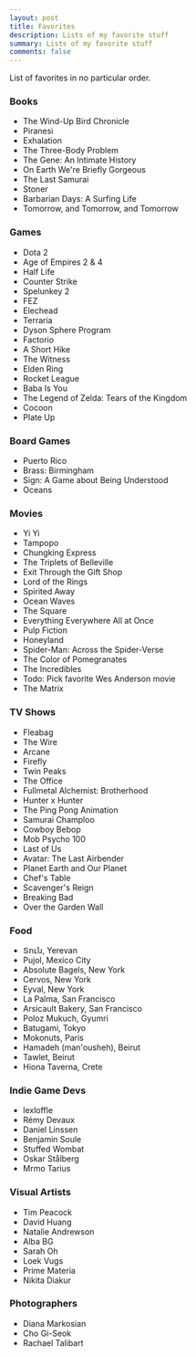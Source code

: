 ```yaml
---
layout: post
title: Favorites
description: Lists of my favorite stuff
summary: Lists of my favorite stuff
comments: false
---
```


List of favorites in no particular order.

### Books
- The Wind-Up Bird Chronicle
- Piranesi
- Exhalation
- The Three-Body Problem
- The Gene: An Intimate History
- On Earth We're Briefly Gorgeous
- The Last Samurai
- Stoner
- Barbarian Days: A Surfing Life
- Tomorrow, and Tomorrow, and Tomorrow

### Games

- Dota 2
- Age of Empires 2 & 4
- Half Life
- Counter Strike
- Spelunkey 2
- FEZ
- Elechead
- Terraria
- Dyson Sphere Program
- Factorio
- A Short Hike
- The Witness
- Elden Ring
- Rocket League
- Baba Is You
- The Legend of Zelda: Tears of the Kingdom
- Cocoon
- Plate Up

### Board Games
- Puerto Rico
- Brass: Birmingham
- Sign: A Game about Being Understood
- Oceans

### Movies

- Yi Yi
- Tampopo
- Chungking Express
- The Triplets of Belleville
- Exit Through the Gift Shop
- Lord of the Rings
- Spirited Away
- Ocean Waves
- The Square
- Everything Everywhere All at Once
- Pulp Fiction
- Honeyland
- Spider-Man: Across the Spider-Verse
- The Color of Pomegranates
- The Incredibles
- Todo: Pick favorite Wes Anderson movie
- The Matrix


### TV Shows
- Fleabag
- The Wire
- Arcane
- Firefly
- Twin Peaks
- The Office
- Fullmetal Alchemist: Brotherhood
- Hunter x Hunter
- The Ping Pong Animation
- Samurai Champloo
- Cowboy Bebop
- Mob Psycho 100
- Last of Us
- Avatar: The Last Airbender
- Planet Earth and Our Planet
- Chef's Table
- Scavenger's Reign
- Breaking Bad
- Over the Garden Wall

### Food
- Տուն, Yerevan
- Pujol, Mexico City
- Absolute Bagels, New York
- Cervos, New York
- Eyval, New York
- La Palma, San Francisco
- Arsicault Bakery, San Francisco
- Poloz Mukuch, Gyumri
- Batugami, Tokyo
- Mokonuts, Paris
- Hamadeh (man'ousheh), Beirut
- Tawlet, Beirut
- Hiona Taverna, Crete

### Indie Game Devs
- lexloffle
- Rémy Devaux
- Daniel Linssen
- Benjamin Soule
- Stuffed Wombat
- Oskar Stålberg
- Mrmo Tarius

### Visual Artists
- Tim Peacock
- David Huang
- Natalie Andrewson
- Alba BG
- Sarah Oh
- Loek Vugs
- Prime Materia
- Nikita Diakur

### Photographers
- Diana Markosian
- Cho Gi-Seok
- Rachael Talibart
